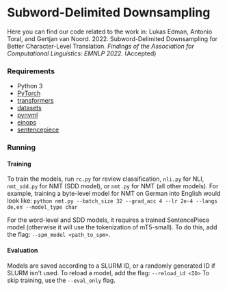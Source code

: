 # Subword-Delimited Downsampling
Here you can find our code related to the work in:
Lukas Edman, Antonio Toral, and Gertjan van Noord. 2022. Subword-Delimited Downsampling for Better Character-Level Translation. _Findings of the Association for Computational Linguistics: EMNLP 2022._ (Accepted)


### Requirements
- Python 3
- [PyTorch](https://pytorch.org/)
- [transformers](https://github.com/huggingface/transformers)
- [datasets](https://github.com/huggingface/datasets)
- [pynvml](https://pypi.org/project/pynvml/)
- [einops](https://github.com/arogozhnikov/einops)
- [sentencepiece](https://github.com/google/sentencepiece)

### Running
#### Training
To train the models, run ```rc.py``` for review classification, ```nli.py``` for NLI, ```nmt_sdd.py``` for NMT (SDD model), or ```nmt.py``` for NMT (all other models). For example, training a byte-level model for NMT on German into English would look like:
```python nmt.py --batch_size 32 --grad_acc 4 --lr 2e-4 --langs de,en --model_type char```

For the word-level and SDD models, it requires a trained SentencePiece model (otherwise it will use the tokenization of mT5-small). To do this, add the flag: ```--spm_model <path_to_spm>```.

#### Evaluation
Models are saved according to a SLURM ID, or a randomly generated ID if SLURM isn't used. To reload a model, add the flag: ```--reload_id <ID>``` 
To skip training, use the ```--eval_only``` flag. 

